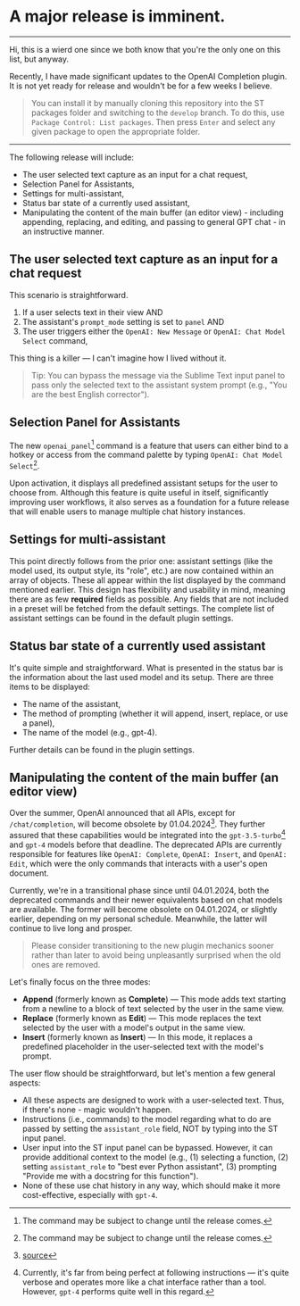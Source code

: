 # A major release is imminent.

----------

Hi, this is a wierd one since we both know that you're the only one on this list, but anyway.

Recently, I have made significant updates to the OpenAI Completion plugin. It is not yet ready for release and wouldn't be for a few weeks I believe.

> You can install it by manually cloning this repository into the ST packages folder and switching to the `develop` branch. To do this, use `Package Control: List packages`. Then press `Enter` and select any given package to open the appropriate folder.

----------

The following release will include:

- The user selected text capture as an input for a chat request,
- Selection Panel for Assistants,
- Settings for multi-assistant,
- Status bar state of a currently used assistant,
- Manipulating the content of the main buffer (an editor view) - including appending, replacing, and editing, and passing to general GPT chat - in an instructive manner.

## The user selected text capture as an input for a chat request

This scenario is straightforward. 

1. If a user selects text in their view AND
2. The assistant's `prompt_mode` setting is set to `panel` AND
3. The user triggers either the `OpenAI: New Message` or `OpenAI: Chat Model Select` command,

This thing is a killer — I can't imagine how I lived without it.

> Tip: You can bypass the message via the Sublime Text input panel to pass only the selected text to the assistant system prompt (e.g., "You are the best English corrector").

## Selection Panel for Assistants

The new `openai_panel`[^1] command is a feature that users can either bind to a hotkey or access from the command palette by typing `OpenAI: Chat Model Select`[^1].

Upon activation, it displays all predefined assistant setups for the user to choose from. Although this feature is quite useful in itself, significantly improving user workflows, it also serves as a foundation for a future release that will enable users to manage multiple chat history instances.

## Settings for multi-assistant

This point directly follows from the prior one: assistant settings (like the model used, its output style, its "role", etc.) are now contained within an array of objects. These all appear within the list displayed by the command mentioned earlier. This design has flexibility and usability in mind, meaning there are as few **required** fields as possible. Any fields that are not included in a preset will be fetched from the default settings. The complete list of assistant settings can be found in the default plugin settings.

## Status bar state of a currently used assistant

It's quite simple and straightforward. What is presented in the status bar is the information about the last used model and its setup. There are three items to be displayed:

- The name of the assistant,
- The method of prompting (whether it will append, insert, replace, or use a panel),
- The name of the model (e.g., gpt-4). 

Further details can be found in the plugin settings.

## Manipulating the content of the main buffer (an editor view)

Over the summer, OpenAI announced that all APIs, except for `/chat/completion`, will become obsolete by 01.04.2024[^2]. They further assured that these capabilities would be integrated into the `gpt-3.5-turbo`[^3] and `gpt-4` models before that deadline. The deprecated APIs are currently responsible for features like `OpenAI: Complete`, `OpenAI: Insert`, and `OpenAI: Edit`, which were the only commands that interacts with a user's open document.

Currently, we're in a transitional phase since until 04.01.2024, both the deprecated commands and their newer equivalents based on chat models are available. The former will become obsolete on 04.01.2024, or slightly earlier, depending on my personal schedule.  Meanwhile, the latter will continue to live long and prosper.

> Please consider transitioning to the new plugin mechanics sooner rather than later to avoid being unpleasantly surprised when the old ones are removed.

Let's finally focus on the three modes:

- **Append** (formerly known as **Complete**) — This mode adds text starting from a newline to a block of text selected by the user in the same view.
- **Replace** (formerly known as **Edit**) — This mode replaces the text selected by the user with a model's output in the same view.
- **Insert** (formerly known as **Insert**) — In this mode, it replaces a predefined placeholder in the user-selected text with the model's prompt.

The user flow should be straightforward, but let's mention a few general aspects:

- All these aspects are designed to work with a user-selected text. Thus, if there's none - magic wouldn't happen.
- Instructions (i.e., commands) to the model regarding what to do are passed by setting the `assistant_role` field, NOT by typing into the ST input panel.
- User input into the ST input panel can be bypassed. However, it can provide additional context to the model (e.g., (1) selecting a function, (2) setting `assistant_role` to "best ever Python assistant", (3) prompting "Provide me with a docstring for this function").
- None of these use chat history in any way, which should make it more cost-effective, especially with `gpt-4`.


[^1]: The command may be subject to change until the release comes.
[^2]: [source](https://openai.com/blog/gpt-4-api-general-availability)
[^3]: Currently, it's far from being perfect at following instructions — it's quite verbose and operates more like a chat interface rather than a tool. However, `gpt-4` performs quite well in this regard.